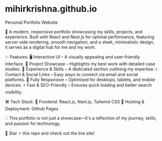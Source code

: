 # mihirkrishna.github.io
Personal Portfolio Website

🚀 A modern, responsive portfolio showcasing my skills, projects, and experience. Built with React and Next.js for optimal performance, featuring server-side rendering, smooth navigation, and a sleek, minimalistic design,  it serves as a digital hub for me and my work.

✨ Features:
🖥️ Interactive UI – A visually appealing and user-friendly interface.
📂 Project Showcase – Highlights my best work with detailed case studies.
💼 Experience & Skills – A dedicated section outlining my expertise.
📞 Contact & Social Links – Easy ways to connect via email and social platforms.
📱 Fully Responsive – Optimised for desktops, tablets, and mobile devices.
⚡ Fast & SEO-Friendly – Ensures quick loading and better search visibility.

🛠 Tech Stack:
🔹 Frontend: React.js, Next.js, Tailwind CSS
🔹 Hosting & Deployment: Github Pages

💡 This portfolio is not just a showcase—it's a reflection of my journey, skills, and passion for technology.

🌟 Star ⭐ this repo and check out the live site!
